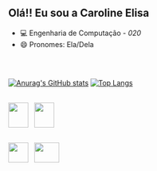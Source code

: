 ## Olá!! Eu sou a Caroline Elisa
<!--**CarolElisa/CarolElisa** is a ✨ _special_ ✨ repository because its `README.md` (this file) appears on your GitHub profile.-->

- 💻 Engenharia de Computação - _020_
- 😄 Pronomes: Ela/Dela
  
##
<br> 

[![Anurag's GitHub stats](https://github-readme-stats.vercel.app/api?username=CarolElisa&show_icons=true&theme=jolly)](https://github.com/anuraghazra/github-readme-stats)
[![Top Langs](https://github-readme-stats.vercel.app/api/top-langs/?username=CarolElisa&size_weight=0.5&count_weight=0.5&layout=compact&theme=jolly)](https://github.com/anuraghazra/github-readme-stats)

<br>

<img align="center" src="https://github.com/CarolElisa/CarolElisa/assets/85189120/33659a4f-fbec-4065-8fc4-a1f7ca93165b" alt="" height="50" width="40" />
&nbsp;
<img align="center" src="https://github.com/CarolElisa/CarolElisa/assets/85189120/d9373d3c-9ab6-4f31-8d71-0bcb9a81772b" alt="" height="50" width="40" />

##
<a href="your link" target="blank"><img align="center" src="https://github.com/CarolElisa/CarolElisa/assets/85189120/7dde8197-5aae-490f-914e-e030041763ec" alt="" height="40" width="40" /></a>
&nbsp;
<a href="your link" target="blank"><img align="center" src="https://github.com/CarolElisa/CarolElisa/assets/85189120/2edb1830-3aab-48c1-8f24-b32ab776524c" alt="" height="40" width="50" /></a>




<!-- <a href="https://github.com/anuraghazra/github-readme-stats">
  <img height=200 align="center" src="https://github-readme-stats.vercel.app/api?username=CarolElisa&show_icons=true&theme=jolly" />
</a>
<a href="https://github.com/anuraghazra/convoychat">
  <img height=200 align="center" src="https://github-readme-stats.vercel.app/api/top-langs?username=CarolElisa&layout=compact&langs_count=8&card_width=320" />
</a> -->

